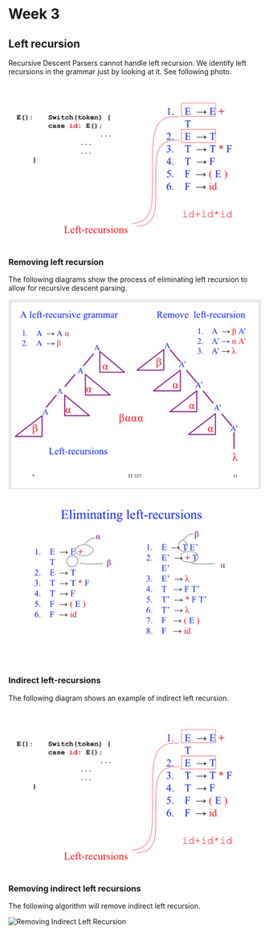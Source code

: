 # Week 3

## Left recursion

Recursive Descent Parsers cannot handle left recursion. We identify left recursions in the grammar just by looking at it. See following photo.

![Identifying Left Recursion](./img/wk3_idleftrec.png)

### Removing left recursion

The following diagrams show the process of eliminating left recursion to allow for recursive descent parsing.

![Removing Left Recursion](./img/wk3-rmleftrec.png)

![Removing Left Recursion](./img/wk3-rmleftrec2.png)

### Indirect left-recursions

The following diagram shows an example of indirect left recursion.

![Identifying Indirect Left Recursion](./img/wk3-idindirectrec.png)

### Removing indirect left recursions

The following algorithm will remove indirect left recursion.

![Removing Indirect Left Recursion](wk3-rmindirectrec.png)
